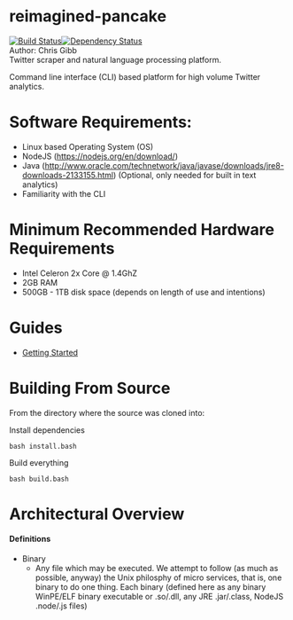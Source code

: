 # reimagined-pancake  
[![Build Status](https://travis-ci.org/chgibb/reimagined-pancake.svg?branch=master)](https://travis-ci.org/chgibb/reimagined-pancake)[![Dependency Status](https://gemnasium.com/badges/github.com/chgibb/reimagined-pancake.svg)](https://gemnasium.com/github.com/chgibb/reimagined-pancake)  
Author: Chris Gibb  
Twitter scraper and natural language processing platform.  

Command line interface (CLI) based platform for high volume Twitter analytics.

# Software Requirements:  
- Linux based Operating System (OS)
- NodeJS (https://nodejs.org/en/download/)
- Java (http://www.oracle.com/technetwork/java/javase/downloads/jre8-downloads-2133155.html) (Optional, only needed for built in text analytics)
- Familiarity with the CLI

# Minimum Recommended Hardware Requirements
- Intel Celeron 2x Core @ 1.4GhZ
- 2GB RAM
- 500GB - 1TB disk space (depends on length of use and intentions)

# Guides
* [Getting Started]()

# Building From Source
From the directory where the source was cloned into:  

Install dependencies
```
bash install.bash
```

Build everything
```
bash build.bash
```

# Architectural Overview 
#### Definitions
- Binary
    - Any file which may be executed.
We attempt to follow (as much as possible, anyway) the Unix philosphy of micro services,
that is, one binary to do one thing. Each binary (defined here as any binary 
WinPE/ELF binary executable or .so/.dll, any JRE .jar/.class, NodeJS .node/.js files)

